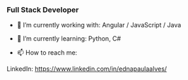 ### Full Stack Developer

- 🔭 I’m currently working with: Angular / JavaScript / Java

- 🌱 I’m currently learning: Python, C#

- 📫 How to reach me: 

LinkedIn: https://www.linkedin.com/in/ednapaulaalves/


<!--
**eaoliveira/eaoliveira** is a ✨ _special_ ✨ repository because its `README.md` (this file) appears on your GitHub profile.

Here are some ideas to get you started:

- 🔭 I’m currently working on ...
- 🌱 I’m currently learning ...
- 👯 I’m looking to collaborate on ...
- 🤔 I’m looking for help with ...
- 💬 Ask me about ...
- 📫 How to reach me: ...
- 😄 Pronouns: ...
- ⚡ Fun fact: ...
-->
